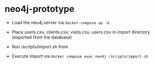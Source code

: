 # neo4j-prototype


- Load the neo4j server via
`docker-compose up -d` 

- Place users.csv, clients.csv, visits.csv, users.csv in import directory (exported from the database)

- Run /scripts/import.sh from

- Execute import via `docker compose exec neo4j /scripts/import.sh`


